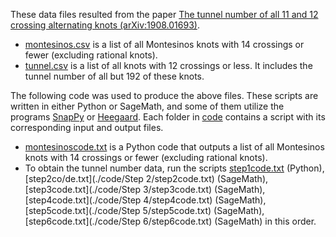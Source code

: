 These data files resulted from the paper [The tunnel number of all 11 and 12 crossing alternating knots (arXiv:1908.01693)](https://arxiv.org/abs/1908.01693).

* [montesinos.csv](./montesinos.csv) is a list of all Montesinos knots with 14 crossings or fewer (excluding rational knots).
* [tunnel.csv](./tunnel.csv) is a list of all knots with 12 crossings or less. It includes the tunnel number of all but 192 of these knots.

The following code was used to produce the above files. These scripts are written in either Python or SageMath, and some of them utilize the programs [SnapPy](https://www.math.uic.edu/t3m/SnapPy/) or [Heegaard](https://www.math.uic.edu/t3m/). Each folder in [code](./code) contains a script with its corresponding input and output files.

* [montesinoscode.txt](./code/Montesinos/montesinoscode.txt) is a Python code that outputs a list of all Montesinos knots with 14 crossings or fewer (excluding rational knots).
* To obtain the tunnel number data, run the scripts [step1code.txt](./code/step1/step1code.txt) (Python), [step2co/de.txt](./code/Step 2/step2code.txt) (SageMath), [step3code.txt](./code/Step 3/step3code.txt) (SageMath), [step4code.txt](./code/Step 4/step4code.txt) (SageMath), [step5code.txt](./code/Step 5/step5code.txt) (SageMath), [step6code.txt](./code/Step 6/step6code.txt) (SageMath) in this order. 

